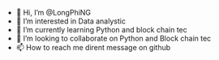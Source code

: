 - 👋 Hi, I’m @LongPhiNG
- 👀 I’m interested in Data analystic 
- 🌱 I’m currently learning Python and block chain tec
- 💞️ I’m looking to collaborate on Python and Block chain tec
- 📫 How to reach me dirent message on github

<!---
LongPhiNG/LongPhiNG is a ✨ special ✨ repository because its `README.md` (this file) appears on your GitHub profile.
You can click the Preview link to take a look at your changes.
--->
